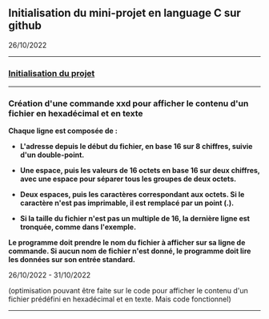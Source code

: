 ## Initialisation du mini-projet en language C sur github

26/10/2022

---

### <u>Initialisation du projet</u>

---

### Création d'une commande xxd pour afficher le contenu d'un fichier en hexadécimal et en texte

**Chaque ligne est composée de :**

- **L'adresse depuis le début du fichier, en base 16 sur 8 chiffres, suivie d'un double-point.**

- **Une espace, puis les valeurs de 16 octets en base 16 sur deux chiffres, avec une espace pour séparer tous les groupes de deux octets.**

- **Deux espaces, puis les caractères correspondant aux octets. Si le caractère n'est pas imprimable, il est remplacé par un point (.).**

- **Si la taille du fichier n'est pas un multiple de 16, la dernière ligne est tronquée, comme dans l'exemple.**

**Le programme doit prendre le nom du fichier à afficher sur sa ligne de commande. Si aucun nom de fichier n'est donné, le programme doit lire les données sur son entrée standard.**

26/10/2022 - 31/10/2022

(optimisation pouvant être faite sur le code pour afficher le contenu d'un fichier prédéfini en hexadécimal et en texte. Mais code fonctionnel)

---
